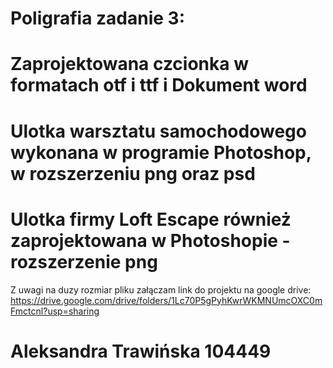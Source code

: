 # Poligrafia zadanie 3:
# Zaprojektowana czcionka w formatach otf i ttf i Dokument word
# Ulotka warsztatu samochodowego wykonana w programie Photoshop, w rozszerzeniu png oraz psd
# Ulotka firmy Loft Escape również zaprojektowana w Photoshopie - rozszerzenie png
Z uwagi na duzy rozmiar pliku załączam link do projektu na google drive:
https://drive.google.com/drive/folders/1Lc70P5gPyhKwrWKMNUmcOXC0mFmctcnl?usp=sharing
# Aleksandra Trawińska 104449
